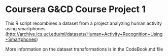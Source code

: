 # Coursera G&CD Course Project 1

This R script recombines a dataset from a project analyzing human activity using smartphones (http://archive.ics.uci.edu/ml/datasets/Human+Activity+Recognition+Using+Smartphones)

More information on the dataset transformations is in the CodeBook.md file
